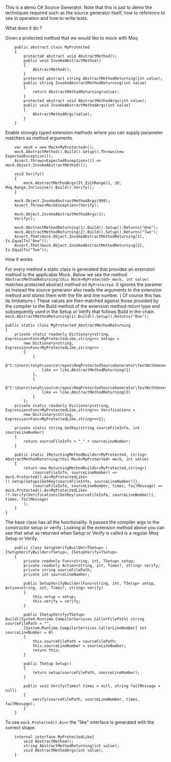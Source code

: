 This is a demo C# Source Generator.  Note that this is just to demo the techniques required such as the source generator itself, how to reference to see in operation and how to write tests.

What does it do ?

Given a protected method that we would like to mock with Moq
```
    public abstract class MyProtected
    {
        protected abstract void AbstractMethod();
        public void InvokeAbstractMethod()
        {
            AbstractMethod();
        }
        protected abstract string AbstractMethodReturning(int value);
        public string InvokeAbstractMethodReturning(int value)
        {
            return AbstractMethodReturning(value);
        }
        protected abstract void AbstractMethodArgs(int value);
        public void InvokeAbstractMethodArgs(int value)
        {
            AbstractMethodArgs(value);
        }
    }
```

Enable strongly typed extension methods where you can supply parameter matchers as method arguments.
```
    var mock = new Mock<MyProtected>();
    mock.AbstractMethod().Build().Setup().Throws(new ExpectedException());
    Assert.Throws<ExpectedException>(() => mock.Object.InvokeAbstractMethod());

    void Verify()
    {
        mock.AbstractMethodArgs(It.IsInRange(1, 10, Moq.Range.Inclusive)).Build().Verify();
    }

    mock.Object.InvokeAbstractMethodArgs(999);
    Assert.Throws<MockException>(Verify);

    mock.Object.InvokeAbstractMethodArgs(1);
    Verify();

    mock.AbstractMethodReturning(1).Build().Setup().Returns("One");
    mock.AbstractMethodReturning(2).Build().Setup().Returns("Two");
    Assert.That(mock.Object.InvokeAbstractMethodReturning(1), Is.EqualTo("One"));
    Assert.That(mock.Object.InvokeAbstractMethodReturning(2), Is.EqualTo("Two"));

```
How it works

For every method a static class is generated that provides an extension method to the applicable Mock.
Below we see the method `AbstractMethodReturning(this Mock<MyProtected> mock, int value)` matches protected abstract method on `MyProtected`.
It ignores the paramer as instead the source generator also reads the arguments to the extension method and stores them with the file and line number.  ( Of course this has its limitations )
These values are then matched against those provided by the compiler to the Build method of the extension method return type and subsequently used in the Setup or Verify that follows Build in the chain.
`mock.AbstractMethodReturning(1).Build().Setup().Returns("One");`



```
public static class MyProtected_AbstractMethodReturning
{
    private static readonly Dictionary<string, Expression<Func<MyProtectedLike,string>>> Setups =
        new Dictionary<string, Expression<Func<MyProtectedLike,string>>>
        {
            {
                @"C:\Users\tonyh\source\repos\MoqProtectedSourceGenerator\TestWithGenerator\Test.cs_51",
                like => like.AbstractMethodReturning(1)
            },
            {
                @"C:\Users\tonyh\source\repos\MoqProtectedSourceGenerator\TestWithGenerator\Test.cs_52",
                like => like.AbstractMethodReturning(2)
            }
        };
    private static readonly Dictionary<string, Expression<Func<MyProtectedLike,string>>> Verifications =
        new Dictionary<string, Expression<Func<MyProtectedLike,string>>>{};

    private static string GetKey(string sourceFileInfo, int sourceLineNumber)
    {
        return sourceFileInfo + "_" + sourceLineNumber;
    }

    public static IReturningMethodBuilder<MyProtected, string> AbstractMethodReturning(this Mock<MyProtected> mock, int value)
    {
        return new ReturningMethodBuilder<MyProtected,string>(
            (sourceFileInfo, sourceLineNumber) => mock.Protected().As<MyProtectedLike>().Setup(Setups[GetKey(sourceFileInfo, sourceLineNumber)]),
            (sourceFileInfo, sourceLineNumber, times, failMessage) => mock.Protected().As<MyProtectedLike>().Verify(Verifications[GetKey(sourceFileInfo, sourceLineNumber)], times, failMessage)
        );
    }
}

```

The base class has all the functionality.  It passes the compiler args to the constructor setup or verify.
Looking at the extension method above you can see that what as returned when Setup or Verify is called is a regular Moq Setup or Verify.
```
    public class SetupVerifyBuilder<TSetup> : ISetupVerifyBuilder<TSetup>, ISetupVerify<TSetup>
    {
        private readonly Func<string, int, TSetup> setup;
        private readonly Action<string, int, Times?, string> verify;
        private string sourceFilePath;
        private int sourceLineNumber;

        public SetupVerifyBuilder(Func<string, int, TSetup> setup, Action<string, int, Times?, string> verify)
        {
            this.setup = setup;
            this.verify = verify;
        }

        public ISetupVerify<TSetup> Build([System.Runtime.CompilerServices.CallerFilePath] string sourceFilePath = "",
        [System.Runtime.CompilerServices.CallerLineNumber] int sourceLineNumber = 0)
        {
            this.sourceFilePath = sourceFilePath;
            this.sourceLineNumber = sourceLineNumber;
            return this;
        }

        public TSetup Setup()
        {
            return setup(sourceFilePath, sourceLineNumber);
        }

        public void Verify(Times? times = null, string failMessage = null)
        {
            verify(sourceFilePath, sourceLineNumber, times, failMessage);
        }
    }

```


To use `mock.Protected().As<>` the "like" interface is generated with the correct shape.

```
    internal interface MyProtectedLike{
        void AbstractMethod();
        string AbstractMethodReturning(int value);
        void AbstractMethodArgs(int value);
    }
```
